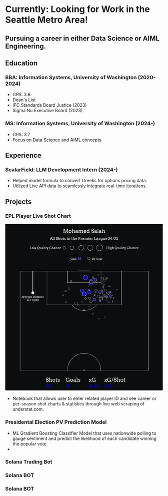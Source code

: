 # Currently: Looking for Work in the Seattle Metro Area!

## Pursuing a career in either Data Science or AIML Engineering. 

## Education

### BBA: Information Systems, University of Washington (2020-2024)
- GPA: 3.6
- Dean's List
- IFC Standards Board Justice (2023)
- Sigma Nu Executive Board (2023)

### MS: Information Systems, University of Washington (2024-)
- GPA: 3.7
- Focus on Data Science and AIML concepts.

## Experience
### ScalarField: LLM Development Intern (2024-)
- Helped model formula to convert Greeks for options pricing data.
- Utilized Live API data to seamlessly integrate real-time iterations.

## Projects
### EPL Player Live Shot Chart
![Example Output](/assets/img/miscsalahoutput25.png)
- Notebook that allows user to enter related player ID and see career or per-season shot charts & statistics through live web scraping of understat.com.

### Presidental Election PV Prediction Model
- ML Gradient Boosting Classifier Model that uses nationwide polling to gauge sentiment and predict the likelihood of each candidate winning the popular vote.
- 

### Solana Trading Bot

### Solana BOT

### Solana BOT
